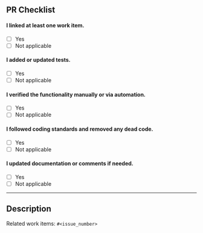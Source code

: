 ## PR Checklist
 
#### I linked at least one work item.
- [ ] Yes  
- [ ] Not applicable
 
#### I added or updated tests.
- [ ] Yes  
- [ ] Not applicable
 
#### I verified the functionality manually or via automation.
- [ ] Yes  
- [ ] Not applicable
 
#### I followed coding standards and removed any dead code.
- [ ] Yes  
- [ ] Not applicable
 
#### I updated documentation or comments if needed.
- [ ] Yes  
- [ ] Not applicable
 
---
 
## Description
 
<!-- Briefly describe the purpose of this PR and what it addresses -->
Related work items: `#<issue_number>`
